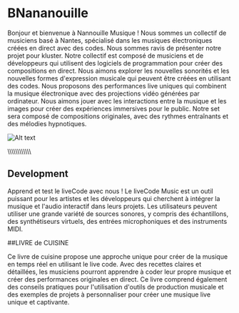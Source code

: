 # BNananouille

Bonjour et bienvenue à Nannouille Musique ! Nous sommes un collectif de musiciens basé à Nantes, spécialisé dans les musiques électroniques créées en direct avec des codes. Nous sommes ravis de présenter notre projet pour kluster. Notre collectif est composé de musiciens et de développeurs qui utilisent des logiciels de programmation pour créer des compositions en direct. Nous aimons explorer les nouvelles sonorités et les nouvelles formes d'expression musicale qui peuvent être créées en utilisant des codes. Nous proposons des performances live uniques qui combinent la musique électronique avec des projections vidéo générées par ordinateur. Nous aimons jouer avec les interactions entre la musique et les images pour créer des expériences immersives pour le public. Notre set sera composé de compositions originales, avec des rythmes entraînants et des mélodies hypnotiques.

 
 <img src="https://github.com/Nananouille/Nananouille/assets/8178673/12d64b98-c117-4ef8-9181-92476f9ebab7" alt="Alt text" title="Optional title">
 
 
 \\\\\\\\\\\\\\\\\\\\\\\
## Development

Apprend et test le liveCode avec nous ! Le liveCode Music est un outil puissant pour les artistes et les développeurs qui cherchent à intégrer la musique et l'audio interactif dans leurs projets. Les utilisateurs peuvent utiliser une grande variété de sources sonores, y compris des échantillons, des synthétiseurs virtuels, des entrées microphoniques et des instruments MIDI.



##LIVRE de CUISINE

Ce livre de cuisine propose une approche unique pour créer de la musique en temps réel en utilisant le live code. Avec des recettes claires et détaillées, les musiciens pourront apprendre à coder leur propre musique et créer des performances originales en direct. Ce livre comprend également des conseils pratiques pour l'utilisation d'outils de production musicale et des exemples de projets à personnaliser pour créer une musique live unique et captivante.

 
